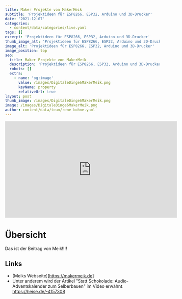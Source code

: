 ```yaml
---
title: Maker Projekte von MakerMeik
subtitle: 'Projektideen für ESP8266, ESP32, Arduino und 3D-Drucker'
date: '2021-12-07'
categories:
  - content/data/categories/live.yaml
tags: []
excerpt: 'Projektideen für ESP8266, ESP32, Arduino und 3D-Drucker'
thumb_image_alt: 'Projektideen für ESP8266, ESP32, Arduino und 3D-Drucker'
image_alt: 'Projektideen für ESP8266, ESP32, Arduino und 3D-Drucker'
image_position: top
seo:
  title: Maker Projekte von MakerMeik
  description: 'Projektideen für ESP8266, ESP32, Arduino und 3D-Drucker'
  robots: []
  extra:
    - name: 'og:image'
      value: /images/DigitaleDinge6MakerMeik.png
      keyName: property
      relativeUrl: true
layout: post
thumb_image: /images/DigitaleDinge6MakerMeik.png
image: /images/DigitaleDinge6MakerMeik.png
author: content/data/team/rene-bohne.yaml
---
```

<iframe width="560" height="315"
src="https://www.youtube.com/embed/QSRWJ-n7vms?modestbranding=1"
frameborder="0" allow="accelerometer; autoplay; encrypted-media;
gyroscope; picture-in-picture" allowfullscreen>\\\</iframe>

# Übersicht
Das ist der Beitrag von Meik!!!! 

## Links

* (Meiks Webseite)[https://makermeik.de]
* Unter anderem wird der Artikel "Statt Schokolade: Audio-Adventskalender zum Selberbauen" im Video erwähnt: https://heise.de/-4157308
